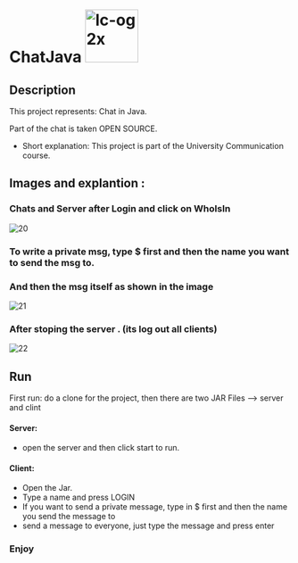 # ChatJava <img width="95" alt="lc-og 2x" src="https://user-images.githubusercontent.com/44754325/50471996-ab5e5380-09bf-11e9-8447-dd17f51a7b75.png">

## Description

This project represents: Chat in Java.

Part of the chat is taken OPEN SOURCE.
 - Short explanation: This project is part of the University Communication course.
 ## Images and explantion : 
 ### Chats and Server after Login and click on WhoIsIn
 ![20](https://user-images.githubusercontent.com/44754325/50471409-1bb7a580-09bd-11e9-92a3-7d25e8db226a.png)
### To write a private msg, type $ first and then the name you want to send the msg to.
### And then the msg itself as shown in the image
![21](https://user-images.githubusercontent.com/44754325/50471500-9da7ce80-09bd-11e9-9354-5a547b7792c8.png)
### After stoping the server . (its log out all clients)
![22](https://user-images.githubusercontent.com/44754325/50471529-bc0dca00-09bd-11e9-869b-a2940c480f38.png)

## Run 
First run: do a clone for the project, then there are two JAR Files --> server and clint
 #### Server:
  - open the server and then click start to run.
#### Client:
- Open the Jar.
- Type a name and press LOGIN
- If you want to send a private message, type in $ first and then the name you send the message to
- send a message to everyone, just type the message and press enter

### Enjoy
